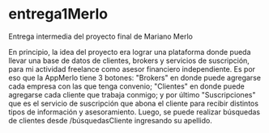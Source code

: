# entrega1Merlo
Entrega intermedia del proyecto final de Mariano Merlo

En principio, la idea del proyecto era lograr una plataforma donde pueda llevar una base de datos de clientes, brokers y servicios de suscripción, para mi actividad freelance como asesor financiero independiente.
Es por eso que la AppMerlo tiene 3 botones: "Brokers" en donde puede agregarse cada empresa con las que tenga convenio; "Clientes" en donde puede agregarse cada cliente que trabaja conmigo; y por último "Suscripciones" que es el servicio de suscripción que abona el cliente para recibir distintos tipos de información y asesoramiento.
Luego, se puede realizar búsquedas de clientes desde /búsquedasCliente ingresando su apellido.